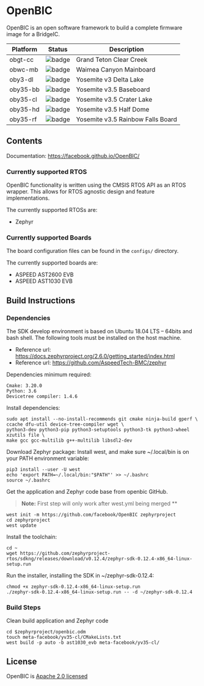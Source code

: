 # OpenBIC

OpenBIC is an open software framework to build a complete firmware image for a BridgeIC.

| Platform | Status | Description |
|-------|--------|-------------|
obgt-cc | ![badge](https://img.shields.io/endpoint?url=https://gist.githubusercontent.com/goldenbug/62fb115c4fa43a02acad226534e10932/raw/gt-cc.json) | Grand Teton Clear Creek
obwc-mb | ![badge](https://img.shields.io/endpoint?url=https://gist.githubusercontent.com/goldenbug/62fb115c4fa43a02acad226534e10932/raw/wf-mb.json) | Waimea Canyon Mainboard
oby3-dl | ![badge](https://img.shields.io/endpoint?url=https://gist.githubusercontent.com/goldenbug/62fb115c4fa43a02acad226534e10932/raw/y3-dl.json) | Yosemite v3 Delta Lake
oby35-bb | ![badge](https://img.shields.io/endpoint?url=https://gist.githubusercontent.com/goldenbug/62fb115c4fa43a02acad226534e10932/raw/yv35-bb.json) | Yosemite v3.5 Baseboard
oby35-cl | ![badge](https://img.shields.io/endpoint?url=https://gist.githubusercontent.com/goldenbug/62fb115c4fa43a02acad226534e10932/raw/yv35-cl.json) | Yosemite v3.5 Crater Lake
oby35-hd | ![badge](https://img.shields.io/endpoint?url=https://gist.githubusercontent.com/goldenbug/62fb115c4fa43a02acad226534e10932/raw/y35-hd.json) | Yosemite v3.5 Half Dome
oby35-rf | ![badge](https://img.shields.io/endpoint?url=https://gist.githubusercontent.com/goldenbug/62fb115c4fa43a02acad226534e10932/raw/yv35-rf.json) | Yosemite v3.5 Rainbow Falls Board

## Contents

Documentation: https://facebook.github.io/OpenBIC/

### Currently supported RTOS
OpenBIC functionality is written using the CMSIS RTOS API as an RTOS wrapper. This allows for RTOS agnostic design and feature implementations.

The currently supported RTOSs are:
* Zephyr 

### Currently supported Boards
The board configuration files can be found in the `configs/` directory.

The currently supported boards are:
* ASPEED AST2600 EVB
* ASPEED AST1030 EVB

## Build Instructions

### Dependencies

The SDK develop environment is based on Ubuntu 18.04 LTS – 64bits and bash shell.
The following tools must be installed on the host machine.
- Reference url: https://docs.zephyrproject.org/2.6.0/getting_started/index.html
- Reference url: https://github.com/AspeedTech-BMC/zephyr

Dependencies minimum required: 
```
Cmake: 3.20.0
Python: 3.6
Devicetree compiler: 1.4.6
```

Install dependencies:
```
sudo apt install --no-install-recommends git cmake ninja-build gperf \
ccache dfu-util device-tree-compiler wget \
python3-dev python3-pip python3-setuptools python3-tk python3-wheel xzutils file \
make gcc gcc-multilib g++-multilib libsdl2-dev
```

Download Zephyr package:
Install west, and make sure ~/.local/bin is on your PATH environment variable:
```
pip3 install --user -U west
echo 'export PATH=~/.local/bin:"$PATH"' >> ~/.bashrc
source ~/.bashrc
```

Get the application and Zephyr code base from openbic GitHub.
> **Note:** First step will only work after west.yml being merged **
```
west init -m https://github.com/facebook/OpenBIC zephyrproject
cd zephyrproject
west update
```

Install the toolchain:
```
cd ~
wget https://github.com/zephyrproject-rtos/sdkng/releases/download/v0.12.4/zephyr-sdk-0.12.4-x86_64-linux-setup.run
```
Run the installer, installing the SDK in ~/zephyr-sdk-0.12.4:
```
chmod +x zephyr-sdk-0.12.4-x86_64-linux-setup.run
./zephyr-sdk-0.12.4-x86_64-linux-setup.run -- -d ~/zephyr-sdk-0.12.4
```

### Build Steps

Clean build application and Zephyr code
```
cd $zephyrproject/openbic.odm
touch meta-facebook/yv35-cl/CMakeLists.txt
west build -p auto -b ast1030_evb meta-facebook/yv35-cl/
```

## License

OpenBIC is [Apache 2.0 licensed](https://github.com/facebookincubator/OpenBIC/blob/main/LICENSE)
